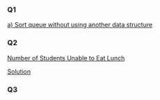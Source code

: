 <h3>Q1</h3>

<a href = "https://github.com/AbdullmenemFayez/Data-Structer-course-2022-2023/blob/main/5.Queue/Solution/a)sort%20queue%20without%20using%20another%20data%20structure%20.java">a) Sort queue without using another data structure </a>

<h3>Q2</h3>

<a href = "https://leetcode.com/problems/number-of-students-unable-to-eat-lunch">Number of Students Unable to Eat Lunch</a>

<a href = "https://github.com/AbdullmenemFayez/Data-Structer-course-2022-2023/blob/main/5.Queue/Solution/a)sort%20queue%20without%20using%20another%20data%20structure%20.java">Solution</a>

<h3>Q3</h3>

<a href = ""></a>
